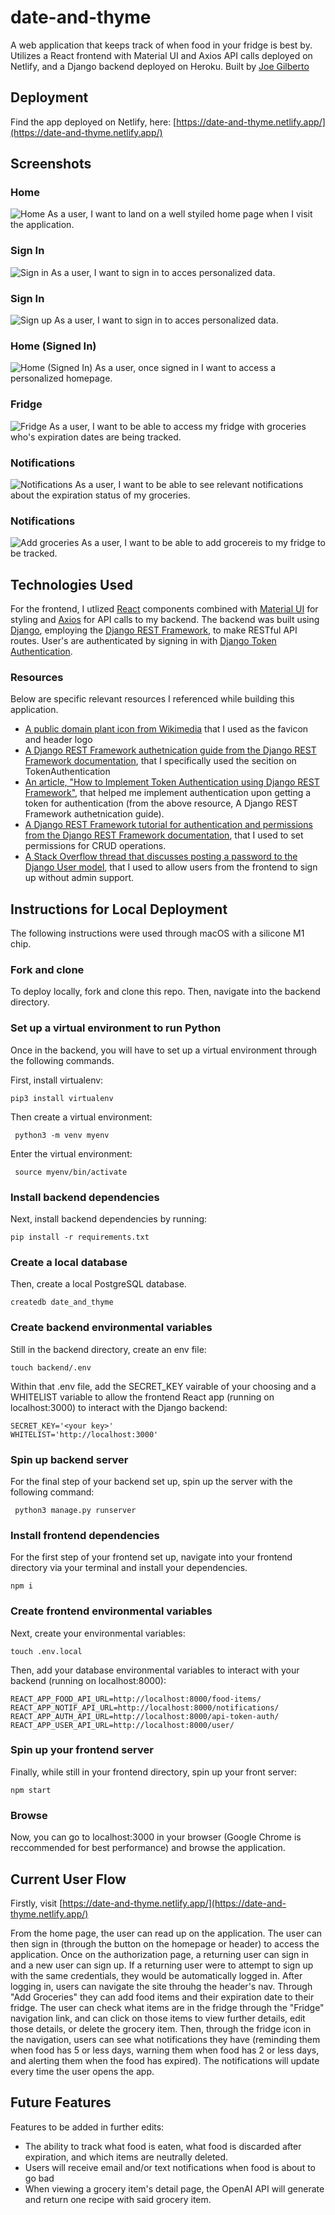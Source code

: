 # date-and-thyme
A web application that keeps track of when food in your fridge is best by.  Utilizes a React frontend with Material UI and Axios API calls deployed on Netlify, and a Django backend deployed on Heroku.  Built by [Joe Gilberto](https://joekgilberto.com/)

## Deployment
Find the app deployed on Netlify, here: [https://date-and-thyme.netlify.app/](https://date-and-thyme.netlify.app/)

## Screenshots

### Home
![Home](./lib/assets/readme/home.png)
As a user, I want to land on a well styiled home page when I visit the application.

### Sign In
![Sign in](./lib/assets/readme/sign-in.png)
As a user, I want to sign in to acces personalized data.

### Sign In
![Sign up](./lib/assets/readme/sign-up.png)
As a user, I want to sign in to acces personalized data.

### Home (Signed In)
![Home (Signed In)](./lib/assets/readme/sign-up.png)
As a user, once signed in I want to access a personalized homepage.

### Fridge
![Fridge](./lib/assets/readme/fridge.png)
As a user, I want to be able to access my fridge with groceries who's expiration dates are being tracked.

### Notifications
![Notifications](./lib/assets/readme/notifs.png)
As a user, I want to be able to see relevant notifications about the expiration status of my groceries.

### Notifications
![Add groceries](./lib/assets/readme/add-groceries.png)
As a user, I want to be able to add grocereis to my fridge to be tracked.

## Technologies Used

For the frontend, I utlized [React](https://react.dev/) components combined with [Material UI](https://mui.com/material-ui/) for styling and [Axios](https://axios-http.com/) for API calls to my backend.  The backend was built using [Django](https://www.djangoproject.com/), employing the [Django REST Framework](https://www.django-rest-framework.org/), to make RESTful API routes.  User's are authenticated by signing in with [Django Token Authentication](https://www.django-rest-framework.org/api-guide/authentication/).

### Resources
Below are specific relevant resources I referenced while building this application.

- [A public domain plant icon from Wikimedia](https://commons.wikimedia.org/wiki/File:Plant_(67683)_-_The_Noun_Project.svg) that I used as the favicon and header logo
- [A Django REST Framework authetnication guide from the Django REST Framework documentation](https://www.django-rest-framework.org/api-guide/authentication/#tokenauthentication), that I specifically used the secition on TokenAuthentication
- [An article, "How to Implement Token Authentication using Django REST Framework"](https://simpleisbetterthancomplex.com/tutorial/2018/11/22/how-to-implement-token-authentication-using-django-rest-framework.html#implementing-the-token-authentication), that helped me implement authentication upon getting a token for authentication (from the above resource, A Django REST Framework authetnication guide).
- [A Django REST Framework tutorial for authentication and permissions from the Django REST Framework documentation](https://www.django-rest-framework.org/tutorial/4-authentication-and-permissions/), that I used to set permissions for CRUD operations.
- [A Stack Overflow thread that discusses posting a password to the Django User model](https://stackoverflow.com/questions/56701988/how-to-fix-invalid-password-format-or-unknown-hashing-algorithm-in-a-custom-u), that I used to allow users from the frontend to sign up without admin support.

## Instructions for Local Deployment
The following instructions were used through macOS with a silicone M1 chip.

### Fork and clone
To deploy locally, fork and clone this repo.  Then, navigate into the backend directory.

### Set up a virtual environment to run Python
Once in the backend, you will have to set up a virtual environment through the following commands.

First, install virtualenv:
```
pip3 install virtualenv
```
Then create a virtual environment:
```
 python3 -m venv myenv
```
Enter the virtual environment:
```
 source myenv/bin/activate
```

### Install backend dependencies
Next, install backend dependencies by running:
```
pip install -r requirements.txt
```

### Create a local database
Then, create a local PostgreSQL database.
```
createdb date_and_thyme 
```

### Create backend environmental variables
Still in the backend directory, create an env file:
```
touch backend/.env
```
Within that .env file, add the SECRET_KEY vairable of your choosing and a WHITELIST variable to allow the frontend React app (running on localhost:3000) to interact with the Django backend:
```
SECRET_KEY='<your key>'
WHITELIST='http://localhost:3000'
```

### Spin up backend server
For the final step of your backend set up, spin up the server with the following command:
```
 python3 manage.py runserver
```

### Install frontend dependencies
For the first step of your frontend set up, navigate into your frontend directory via your terminal and install your dependencies.
```
npm i
```

### Create frontend environmental variables
Next, create your environmental variables:
```
touch .env.local
```
Then, add your database environmental variables to interact with your backend (running on localhost:8000):
```
REACT_APP_FOOD_API_URL=http://localhost:8000/food-items/
REACT_APP_NOTIF_API_URL=http://localhost:8000/notifications/
REACT_APP_AUTH_API_URL=http://localhost:8000/api-token-auth/
REACT_APP_USER_API_URL=http://localhost:8000/user/
```

### Spin up your frontend server
Finally, while still in your frontend directory, spin up your front server:
```
npm start
```

### Browse
Now, you can go to localhost:3000 in your browser (Google Chrome is reccommended for best performance) and browse the application.

## Current User Flow
Firstly, visit [https://date-and-thyme.netlify.app/](https://date-and-thyme.netlify.app/)

From the home page, the user can read up on the application.  The user can then sign in (through the button on the homepage or header) to access the application.  Once on the authorization page, a returning user can sign in and a new user can sign up.  If a returning user were to attempt to sign up with the same credentials, they would be automatically logged in.  After logging in, users can navigate the site throuhg the header's nav.  Through "Add Groceries" they can add food items and their expiration date to their fridge.  The user can check what items are in the fridge through the "Fridge" navigation link, and can click on those items to view further details, edit those details, or delete the grocery item.  Then, through the fridge icon in the navigation, users can see what notifications they have (reminding them when food has 5 or less days, warning them when food has 2 or less days, and alerting them when the food has expired).  The notifications will update every time the user opens the app.

## Future Features
Features to be added in further edits:
- The ability to track what food is eaten, what food is discarded after expiration, and which items are neutrally deleted.
- Users will receive email and/or text notifications when food is about to go bad
- When viewing a grocery item's detail page, the OpenAI API will generate and return one recipe with said grocery item.